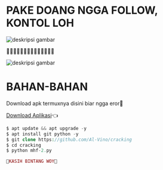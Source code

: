 # PAKE DOANG NGGA FOLLOW, KONTOL LOH

![deskripsi gambar](https://i.ibb.co/84F48SP/Screenshot-2022-03-22-09-19-37-175-com-termux.png)

🌟🌟🌟🌟🌟😍🌟😍😍🌟🌟🌟🌟🌟

![deskripsi gambar](https://i.ibb.co/FB_IMG_16635739683331146.jpg) 

# BAHAN-BAHAN

Download apk termuxnya disini biar ngga eror🌟

[Download Aplikasi](https://f-droid.org/repo/com.termux_117.apk)👈
```php
$ apt update && apt upgrade -y 
$ apt install git python -y
$ git clone https://github.com/Al-Vino/cracking
$ cd cracking
$ python mhf-2.py

🌟KASIH BINTANG WOY🌟
